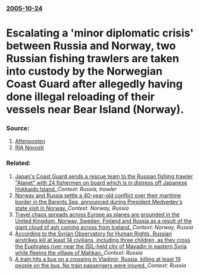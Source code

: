 ### [2005-10-24](/news/2005/10/24/index.md)

#  Escalating a 'minor diplomatic crisis' between Russia and Norway, two Russian fishing trawlers are taken into custody by the Norwegian Coast Guard after allegedly having done illegal reloading of their vessels near Bear Island (Norway). 




### Source:

1. [Aftenposten](http://www.aftenposten.no/english/local/article1141583.ece)
2. [RIA Novosti](http://en.rian.ru/world/20051024/41877198.html)

### Related:

1. [Japan's Coast Guard sends a rescue team to the Russian fishing trawler "Alanet" with 24 fishermen on board which is in distress off Japanese Hokkaido Island. ](/news/2012/12/27/japan-s-coast-guard-sends-a-rescue-team-to-the-russian-fishing-trawler-alanet-with-24-fishermen-on-board-which-is-in-distress-off-japanese.md) _Context: Russia, trawler_
2. [Norway and Russia settle a 40-year-old conflict over their maritime border in the Barents Sea, announced during President Medvedev's state visit in Norway. ](/news/2010/04/27/norway-and-russia-settle-a-40-year-old-conflict-over-their-maritime-border-in-the-barents-sea-announced-during-president-medvedev-s-state-v.md) _Context: Norway, Russia_
3. [Travel chaos spreads across Europe as planes are grounded in the United Kingdom, Norway, Sweden, Finland and Russia as a result of the giant cloud of ash coming across from Iceland. ](/news/2010/04/16/travel-chaos-spreads-across-europe-as-planes-are-grounded-in-the-united-kingdom-norway-sweden-finland-and-russia-as-a-result-of-the-giant.md) _Context: Norway, Russia_
4. [According to the Syrian Observatory for Human Rights, Russian airstrikes kill at least 14 civilians, including three children, as they cross the Euphrates river near the ISIL-held city of Mayadin in eastern Syria while fleeing the village of Mahkan. ](/news/2017/10/6/according-to-the-syrian-observatory-for-human-rights-russian-airstrikes-kill-at-least-14-civilians-including-three-children-as-they-cross.md) _Context: Russia_
5. [A train hits a bus on a crossing in Vladimir, Russia, killing at least 19 people on the bus. No train passengers were injured. ](/news/2017/10/6/a-train-hits-a-bus-on-a-crossing-in-vladimir-russia-killing-at-least-19-people-on-the-bus-no-train-passengers-were-injured.md) _Context: Russia_
